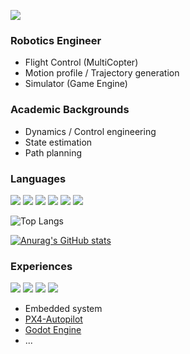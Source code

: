 <a href="mailto:timetraveler930@gmail.com" target="_blank"><img src="https://img.shields.io/badge/timetraveler930@gmail.com-EA4335?style=flat-square&logo=Gmail&logoColor=white"/></a>

### Robotics Engineer
- Flight Control (MultiCopter)
- Motion profile / Trajectory generation
- Simulator (Game Engine)

### Academic Backgrounds
- Dynamics / Control engineering 
- State estimation
- Path planning

### Languages
<p>
 <img src="https://img.shields.io/badge/c-%2300599C.svg?style=for-the-badge&logo=c&logoColor=white"/>
 <img src="https://img.shields.io/badge/c++-%2300599C.svg?style=for-the-badge&logo=c%2B%2B&logoColor=white"/>
 <img src="https://img.shields.io/badge/CMake-CC0000?style=for-the-badge&logo=cmake&logoColor=white"/>
 <img src="https://img.shields.io/badge/python-3670A0?style=for-the-badge&logo=python&logoColor=ffdd54"/>
 <img src="https://img.shields.io/badge/markdown-%23000000.svg?style=for-the-badge&logo=markdown&logoColor=white"/>
 <img src="https://img.shields.io/badge/shell_script-%23121011.svg?style=for-the-badge&logo=gnu-bash&logoColor=white"/>
</p>

![Top Langs](https://github-readme-stats.vercel.app/api/top-langs/?username=timetravelCat&hide_progress=true)

[![Anurag's GitHub stats](https://github-readme-stats.vercel.app/api?username=timetravelCat&theme=tokyonight&rank_icon=github&show_icons=true)](https://github.com/anuraghazra/github-readme-stats)

### Experiences 
<p>
  <img src="https://img.shields.io/badge/ros-%230A0FF9.svg?style=for-the-badge&logo=ros&logoColor=white"/>
  <img src="https://img.shields.io/badge/Ubuntu-E95420?style=for-the-badge&logo=ubuntu&logoColor=white"/>
  <img src="https://img.shields.io/badge/CUDA-%2376B900.svg?style=for-the-badge&logo=nVIDIA&logoColor=white"/>
  <img src="https://img.shields.io/badge/VSCode-0078d7.svg?style=for-the-badge&logo=visual-studio-code&logoColor=white"/>
</p>

- Embedded system
- [PX4-Autopilot](https://github.com/PX4/PX4-Autopilot)
- [Godot Engine](https://github.com/godotengine/godot)
- ...
